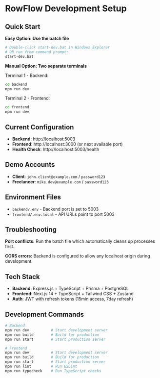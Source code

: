 # RowFlow Development Setup

## Quick Start

**Easy Option: Use the batch file**
```bash
# Double-click start-dev.bat in Windows Explorer
# OR run from command prompt:
start-dev.bat
```

**Manual Option: Two separate terminals**

Terminal 1 - Backend:
```bash
cd backend
npm run dev
```

Terminal 2 - Frontend:
```bash
cd frontend  
npm run dev
```

## Current Configuration

- **Backend**: http://localhost:5003
- **Frontend**: http://localhost:3000 (or next available port)
- **Health Check**: http://localhost:5003/health

## Demo Accounts

- **Client**: `john.client@example.com` / `password123`
- **Freelancer**: `mike.dev@example.com` / `password123`

## Environment Files

- `backend/.env` - Backend port is set to 5003
- `frontend/.env.local` - API URLs point to port 5003

## Troubleshooting

**Port conflicts:** Run the batch file which automatically cleans up processes first.

**CORS errors:** Backend is configured to allow any localhost origin during development.

## Tech Stack

- **Backend**: Express.js + TypeScript + Prisma + PostgreSQL
- **Frontend**: Next.js 14 + TypeScript + Tailwind CSS + Zustand
- **Auth**: JWT with refresh tokens (15min access, 7day refresh)

## Development Commands

```bash
# Backend
npm run dev          # Start development server
npm run build        # Build for production
npm run start        # Start production server

# Frontend  
npm run dev          # Start development server
npm run build        # Build for production
npm run start        # Start production server
npm run lint         # Run ESLint
npm run typecheck    # Run TypeScript checks
```